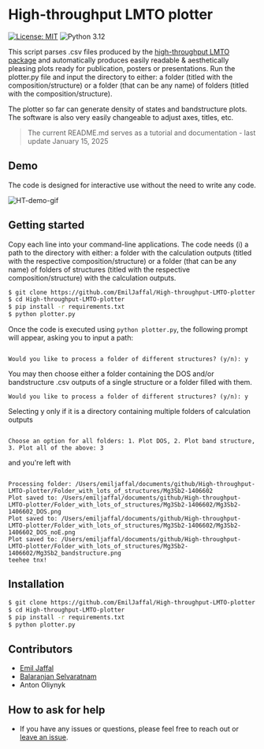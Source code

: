# High-throughput LMTO plotter

[![License: MIT](https://img.shields.io/badge/License-MIT-yellow.svg)](https://github.com/EmilJaffal/High-throughput-LMTO-plotter/blob/main/LICENSE)
![Python 3.12](https://img.shields.io/badge/python-3.12-blue.svg)

This script parses .csv files produced by the [high-throughput LMTO package](https://github.com/balaranjan/High-throughput-LMTO) and automatically produces easily readable & aesthetically pleasing plots ready for publication, posters or presentations. Run the plotter.py file and input the directory to either: a folder (titled with the composition/structure) or a folder (that can be any name) of folders (titled with the composition/structure). 

The plotter so far can generate density of states and bandstructure plots. The software is also very easily changeable to adjust axes, titles, etc.

> The current README.md serves as a tutorial and documentation - last update January 15, 2025

## Demo

The code is designed for interactive use without the need to write any code.

![HT-demo-gif](https://github.com/EmilJaffal/Site-Analysis/blob/main/assets/HT_DEMO.gif)

## Getting started

Copy each line into your command-line applications. The code needs (i) a path to the directory with either: a folder with the calculation outputs (titled with the respective composition/structure) or a folder (that can be any name) of folders of structures (titled with the respective composition/structure) with the calculation outputs.

```bash
$ git clone https://github.com/EmilJaffal/High-throughput-LMTO-plotter
$ cd High-throughput-LMTO-plotter
$ pip install -r requirements.txt
$ python plotter.py
```

Once the code is executed using `python plotter.py`, the following prompt will
appear, asking you to input a path:

```text

Would you like to process a folder of different structures? (y/n): y
```

You may then choose either a folder containing the DOS and/or bandstructure .csv outputs of a single structure or a folder filled with them.

```text
Would you like to process a folder of different structures? (y/n): y

```

Selecting y only if it is a directory containing multiple folders of calculation outputs

```text

Choose an option for all folders: 1. Plot DOS, 2. Plot band structure, 3. Plot all of the above: 3
```

and you're left with 

```text

Processing folder: /Users/emiljaffal/documents/github/High-throughput-LMTO-plotter/Folder_with_lots_of_structures/Mg3Sb2-1406602
Plot saved to: /Users/emiljaffal/documents/github/High-throughput-LMTO-plotter/Folder_with_lots_of_structures/Mg3Sb2-1406602/Mg3Sb2-1406602_DOS.png
Plot saved to: /Users/emiljaffal/documents/github/High-throughput-LMTO-plotter/Folder_with_lots_of_structures/Mg3Sb2-1406602/Mg3Sb2-1406602_DOS_noE.png
Plot saved to: /Users/emiljaffal/documents/github/High-throughput-LMTO-plotter/Folder_with_lots_of_structures/Mg3Sb2-1406602/Mg3Sb2_bandstructure.png
teehee tnx!
```


## Installation

```bash
$ git clone https://github.com/EmilJaffal/High-throughput-LMTO-plotter
$ cd High-throughput-LMTO-plotter
$ pip install -r requirements.txt
$ python plotter.py
```

## Contributors

- [Emil Jaffal](https://github.com/EmilJaffal)
- [Balaranjan Selvaratnam](https://github.com/balaranjan)
- Anton Oliynyk

## How to ask for help

- If you have any issues or questions, please feel free to reach out or
  [leave an issue](https://github.com/emiljaffal/High-throughput-LMTO-plotter/issues).
